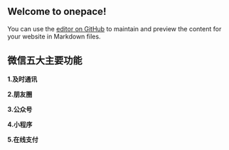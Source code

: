 ## Welcome to onepace!

You can use the [editor on GitHub](https://github.com/superchillm/onepace/edit/master/README.md) to maintain and preview the content for your website in Markdown files.



## 微信五大主要功能

**1.及时通讯**

**2.朋友圈**

**3.公众号**

**4.小程序**

**5.在线支付**

